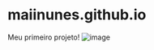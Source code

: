 # maiinunes.github.io
Meu primeiro projeto!
![image](https://user-images.githubusercontent.com/108023831/191133646-e79ae3a7-d9d6-4748-92ce-dd3169875f2e.png)
